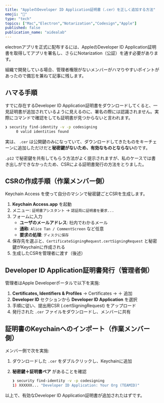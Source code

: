 ```yaml
---
title: "AppleのDeveloper ID Application証明書（.cer）を正しく追加する方法"
emoji: "🔑"
type: "tech"
topics: ["Mac","Electron","Notarization","Codesign","Apple"]
published: false
publication_name: "aidealab"
---
```


electronアプリを正式に配布するには、AppleのDeveloper ID Application証明書を取得してアプリを署名し、さらにNotarization（公証）を通す必要があります。


組織で開発している場合、管理者権限がないメンバーがハマりやすいポイントがあったので備忘を兼ねて記事に残します。


## ハマる手順


すでに存在するDeveloper ID Application証明書をダウンロードしてくると、一見証明書が追加されているように見えるのに、署名の際には認識されません。実際にコマンドで確認をしても証明書が見つからないと言われます。


```bash
❯ security find-identity -v -p codesigning
     0 valid identities found
```


実は、 `.cer` は公開鍵のみになっていて、ダウンロードしてきたものをキーチェーンに追加しただけだと**秘密鍵がないため、有効なものとならない**のです。


`.p12` で秘密鍵を共有してもらう方法がよく提示されますが、私のケースでは書き出しができなかったため、CSRによる証明書発行の方法をとりました。


## CSRの作成手順（作業メンバー側）


Keychain Access を使って自分のマシンで秘密鍵ごとCSRを生成します。

1. **Keychain Access.app** を起動
2. メニュー: `証明書アシスタント` → `認証局に証明書を要求...`
3. フォームに入力
    - **ユーザのメールアドレス**: 社内でわかるメール
    - **通称**: `Alice Tan / CommentScreen` など任意
    - **要求の処理**: `ディスクに保存`
4. 保存先を選ぶと、`CertificateSigningRequest.certSigningRequest` と秘密鍵がKeychainに作成される
5. 生成したCSRを管理者に渡す（後述）

## Developer ID Application証明書発行（管理者側）


管理者はApple Developerポータルで以下を実施:

1. **Certificates, Identifiers & Profiles** → Certificates → ＋ 追加
2. **Developer ID** セクションから **Developer ID Application** を選択
3. 手順に従い、提出用CSR (.certSigningRequest) をアップロード
4. 発行された `.cer` ファイルをダウンロードし、メンバーに共有

## 証明書のKeychainへのインポート（作業メンバー側）


メンバー側で次を実施:

1. ダウンロードした `.cer` をダブルクリックし、Keychainに追加
2. **秘密鍵＋証明書ペア** があることを確認

    ```bash
    ❯ security find-identity -v -p codesigning
    1) XXXXXX... "Developer ID Application: Your Org (TEAMID)"
    ```


以上で、有効なDeveloper ID Application証明書が追加されたはずです。

